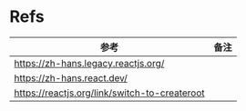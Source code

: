# Refs



参考|备注
---|---
<https://zh-hans.legacy.reactjs.org/> |
<https://zh-hans.react.dev/> |
<https://reactjs.org/link/switch-to-createroot> |
